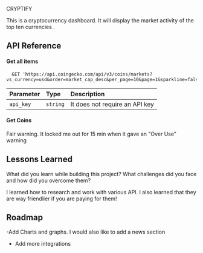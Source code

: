 
CRYPTIFY



This is a cryptocurrency dashboard.  It will display the market activity of the top ten  currencies .




## API Reference

#### Get all items

```http
  GET 'https://api.coingecko.com/api/v3/coins/markets?vs_currency=usd&order=market_cap_desc&per_page=10&page=1&sparkline=false')
```

| Parameter | Type     | Description                |
| :-------- | :------- | :------------------------- |
| `api_key` | `string` | It does not require an API key|

#### Get Coins
Fair warning. It locked me out for 15 min when it  gave an "Over Use" warning



## Lessons Learned

What did you learn while building this project? What challenges did you face and how did you overcome them?

I learned how to research and work with various API.  I also learned that they are way friendlier if you are paying for them!
## Roadmap

-Add Charts and graphs. I would also like to add a news section

- Add more integrations

